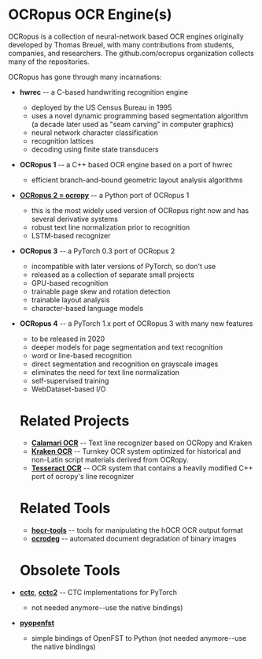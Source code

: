 # OCRopus OCR Engine(s)

OCRopus is a collection of neural-network based OCR engines originally developed by Thomas Breuel, with many contributions from students, companies, and researchers. The github.com/ocropus organization collects many of the repositories.

OCRopus has gone through many incarnations:

- **hwrec** -- a C-based handwriting recognition engine
  - deployed by the US Census Bureau in 1995
  - uses a novel dynamic programming based segmentation algorithm (a decade later used as "seam carving" in computer graphics)
  - neural network character classification
  - recognition lattices
  - decoding using finite state transducers
- **OCRopus 1** -- a C++ based OCR engine based on a port of hwrec
  - efficient branch-and-bound geometric layout analysis algorithms
- **[OCRopus 2 = ocropy](https://github.com/ocropus/ocropy)** -- a Python port of OCRopus 1
  - this is the most widely used version of OCRopus right now and has several derivative systems
  - robust text line normalization prior to recognition
  - LSTM-based recognizer
- **OCRopus 3** -- a PyTorch 0.3 port of OCRopus 2
  - incompatible with later versions of PyTorch, so don't use
  - released as a collection of separate small projects
  - GPU-based recognition
  - trainable page skew and rotation detection
  - trainable layout analysis
  - character-based language models
- **OCRopus 4** -- a PyTorch 1.x port of OCRopus 3 with many new features
  - to be released in 2020
  - deeper models for page segmentation and text recognition
  - word or line-based recognition
  - direct segmentation and recognition on grayscale images
  - eliminates the need for text line normalization
  - self-supervised training
  - WebDataset-based I/O
  
  # Related Projects
  
  - **[Calamari OCR](http://github.com/Calamari-OCR/calamari)** --  Text line recognizer based on OCRopy and Kraken
  - **[Kraken OCR](github.com/mittagessen/kraken)** --  Turnkey OCR system optimized for historical and non-Latin script materials derived from OCRopy.
  - **[Tesseract OCR](https://github.com/tesseract-ocr)** -- OCR system that contains a heavily modified C++ port of ocropy's line recognizer
  
  # Related Tools
  
  - **[hocr-tools](http://github.com/ocropus/hocr-tools)** -- tools for manipulating the hOCR OCR output format
  - **[ocrodeg](http://github.com/ocropus/ocrodeg)** -- automated document degradation of binary images
  
  # Obsolete Tools
  
- **[cctc](https://github.com/ocropus/cctc)**, **[cctc2](https://github.com/ocropus/cctc2)** -- CTC implementations for PyTorch 
  - not needed anymore--use the native bindings)
- **[pyopenfst](https://github.com/ocropus/pyopenfst)**
  - simple bindings of OpenFST to Python (not needed anymore--use the native bindings)
